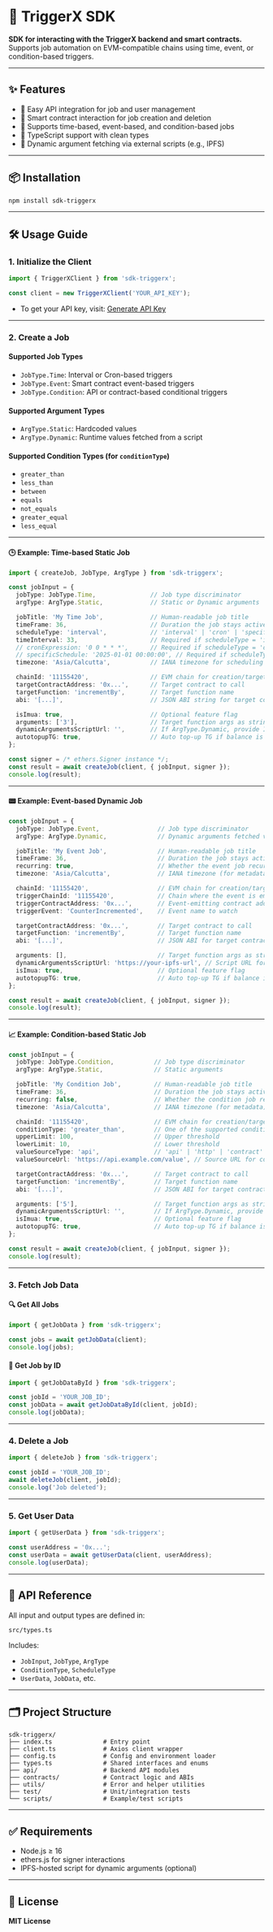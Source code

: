 # 🚀 TriggerX SDK

**SDK for interacting with the TriggerX backend and smart contracts.**  
Supports job automation on EVM-compatible chains using time, event, or condition-based triggers.

---

## ✨ Features

- 🔧 Easy API integration for job and user management
- 🔗 Smart contract interaction for job creation and deletion
- 📅 Supports time-based, event-based, and condition-based jobs
- 🔐 TypeScript support with clean types
- 🧠 Dynamic argument fetching via external scripts (e.g., IPFS)

---

## 📦 Installation

```bash
npm install sdk-triggerx
```

---

## 🛠️ Usage Guide

### 1. Initialize the Client

```ts
import { TriggerXClient } from 'sdk-triggerx';

const client = new TriggerXClient('YOUR_API_KEY');
```

- To get your API key, visit: [Generate API Key](https://app.triggerx.network/generate-api)

---

### 2. Create a Job

#### Supported Job Types

- `JobType.Time`: Interval or Cron-based triggers
- `JobType.Event`: Smart contract event-based triggers
- `JobType.Condition`: API or contract-based conditional triggers

#### Supported Argument Types

- `ArgType.Static`: Hardcoded values
- `ArgType.Dynamic`: Runtime values fetched from a script

#### Supported Condition Types (for `conditionType`)

- `greater_than`
- `less_than`
- `between`
- `equals`
- `not_equals`
- `greater_equal`
- `less_equal`

---

#### 🕒 Example: Time-based Static Job

```ts
import { createJob, JobType, ArgType } from 'sdk-triggerx';

const jobInput = {
  jobType: JobType.Time,               // Job type discriminator
  argType: ArgType.Static,             // Static or Dynamic arguments

  jobTitle: 'My Time Job',             // Human-readable job title
  timeFrame: 36,                       // Duration the job stays active (hours)
  scheduleType: 'interval',            // 'interval' | 'cron' | 'specific'
  timeInterval: 33,                    // Required if scheduleType = 'interval' (seconds)
  // cronExpression: '0 0 * * *',      // Required if scheduleType = 'cron' (CRON string)
  // specificSchedule: '2025-01-01 00:00:00', // Required if scheduleType = 'specific' (datetime)
  timezone: 'Asia/Calcutta',           // IANA timezone for scheduling

  chainId: '11155420',                 // EVM chain for creation/target
  targetContractAddress: '0x...',      // Target contract to call
  targetFunction: 'incrementBy',       // Target function name
  abi: '[...]',                        // JSON ABI string for target contract

  isImua: true,                        // Optional feature flag
  arguments: ['3'],                    // Target function args as strings
  dynamicArgumentsScriptUrl: '',       // If ArgType.Dynamic, provide IPFS/URL here
  autotopupTG: true,                   // Auto top-up TG if balance is low
};

const signer = /* ethers.Signer instance */;
const result = await createJob(client, { jobInput, signer });
console.log(result);
```

---

#### 📟 Example: Event-based Dynamic Job

```ts
const jobInput = {
  jobType: JobType.Event,                // Job type discriminator
  argType: ArgType.Dynamic,              // Dynamic arguments fetched via script

  jobTitle: 'My Event Job',              // Human-readable job title
  timeFrame: 36,                         // Duration the job stays active (hours)
  recurring: true,                       // Whether the event job recurs
  timezone: 'Asia/Calcutta',             // IANA timezone (for metadata)

  chainId: '11155420',                   // EVM chain for creation/target
  triggerChainId: '11155420',            // Chain where the event is emitted
  triggerContractAddress: '0x...',       // Event-emitting contract address
  triggerEvent: 'CounterIncremented',    // Event name to watch

  targetContractAddress: '0x...',        // Target contract to call
  targetFunction: 'incrementBy',         // Target function name
  abi: '[...]',                          // JSON ABI for target contract

  arguments: [],                         // Target function args as strings
  dynamicArgumentsScriptUrl: 'https://your-ipfs-url', // Script URL for dynamic args
  isImua: true,                          // Optional feature flag
  autotopupTG: true,                     // Auto top-up TG if balance is low
};

const result = await createJob(client, { jobInput, signer });
console.log(result);
```

---

#### 📈 Example: Condition-based Static Job

```ts
const jobInput = {
  jobType: JobType.Condition,           // Job type discriminator
  argType: ArgType.Static,              // Static arguments

  jobTitle: 'My Condition Job',         // Human-readable job title
  timeFrame: 36,                        // Duration the job stays active (hours)
  recurring: false,                     // Whether the condition job recurs
  timezone: 'Asia/Calcutta',            // IANA timezone (for metadata)

  chainId: '11155420',                  // EVM chain for creation/target
  conditionType: 'greater_than',        // One of the supported condition types 'greater_than' | 'less_than' |'between' | 'equals' | 'not_equals' | 'greater_equal' | 'less_equal'
  upperLimit: 100,                      // Upper threshold
  lowerLimit: 10,                       // Lower threshold
  valueSourceType: 'api',               // 'api' | 'http' | 'contract'
  valueSourceUrl: 'https://api.example.com/value', // Source URL for condition

  targetContractAddress: '0x...',       // Target contract to call
  targetFunction: 'incrementBy',        // Target function name
  abi: '[...]',                         // JSON ABI for target contract

  arguments: ['5'],                     // Target function args as strings
  dynamicArgumentsScriptUrl: '',        // If ArgType.Dynamic, provide IPFS/URL here
  isImua: true,                         // Optional feature flag
  autotopupTG: true,                    // Auto top-up TG if balance is low
};

const result = await createJob(client, { jobInput, signer });
console.log(result);
```

---

### 3. Fetch Job Data

#### 🔍 Get All Jobs

```ts
import { getJobData } from 'sdk-triggerx';

const jobs = await getJobData(client);
console.log(jobs);
```

#### 🔎 Get Job by ID

```ts
import { getJobDataById } from 'sdk-triggerx';

const jobId = 'YOUR_JOB_ID';
const jobData = await getJobDataById(client, jobId);
console.log(jobData);
```

---

### 4. Delete a Job

```ts
import { deleteJob } from 'sdk-triggerx';

const jobId = 'YOUR_JOB_ID';
await deleteJob(client, jobId);
console.log('Job deleted');
```

---

### 5. Get User Data

```ts
import { getUserData } from 'sdk-triggerx';

const userAddress = '0x...';
const userData = await getUserData(client, userAddress);
console.log(userData);
```

---

## 📘 API Reference

All input and output types are defined in:

```
src/types.ts
```

Includes:

- `JobInput`, `JobType`, `ArgType`
- `ConditionType`, `ScheduleType`
- `UserData`, `JobData`, etc.

---

## 🗂️ Project Structure

```
sdk-triggerx/
├── index.ts              # Entry point
├── client.ts             # Axios client wrapper
├── config.ts             # Config and environment loader
├── types.ts              # Shared interfaces and enums
├── api/                  # Backend API modules
├── contracts/            # Contract logic and ABIs
├── utils/                # Error and helper utilities
├── test/                 # Unit/integration tests
└── scripts/              # Example/test scripts
```

---

## ✅ Requirements

- Node.js ≥ 16
- ethers.js for signer interactions
- IPFS-hosted script for dynamic arguments (optional)

---

## 📝 License

**MIT License**

